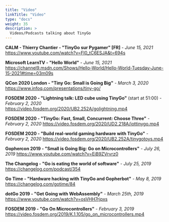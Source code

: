 ```yaml
---
title: "Video"
linkTitle: "Video"
type: "docs"
weight: 35
description: >
  Videos/Podcasts talking about TinyGo
---
```


**CALM - Thierry Chantier - "TinyGo sur Pygamer" [FR]** - *June 15, 2021*
https://www.youtube.com/watch?v=FI0_tC6ESJA&t=694s

**Microsoft LearnTV - "Hello World"** - *June 15, 2021*
https://channel9.msdn.com/Shows/Hello-World/Hello-World-Tuesday-June-15-2021#time=03m09s

**QCon 2020 London - "Tiny Go: Small is Going Big"** - *March 3, 2020*
https://www.infoq.com/presentations/tiny-go/

**FOSDEM 2020 - "Lightning talk: LED cube using TinyGo"** (start at 51:00) - *February 2, 2020*
https://video.fosdem.org/2020/UB2.252A/golightning.mp4

**FOSDEM 2020 - "TinyGo: Fast, Small, Concurrent: Choose Three"** - *February 2, 2020*
https://video.fosdem.org/2020/UD2.218A/iottinygo.mp4

**FOSDEM 2020 - "Build real-world gaming hardware with TinyGo"** - *February 2, 2020*
https://video.fosdem.org/2020/UB2.252A/tinygotoys.mp4

**Gophercon 2019 - "Small is Going Big: Go on Microcontrollers"** - *July 26, 2019*
https://www.youtube.com/watch?v=EiB9ZVrvrz0

**The Changelog - "Go is eating the world of software"** - *July 25, 2019*
https://changelog.com/podcast/354

**Go Time - "Hardware hacking with TinyGo and Gopherbot"** - *May 8, 2019*
https://changelog.com/gotime/84

**dotGo 2019 - "Get Going with WebAssembly"** - *March 25th, 2019*
https://www.youtube.com/watch?v=osVHH7rjpxs

**FOSDEM 2019 - "Go On Microcontrollers"** - *February 3, 2019*
https://video.fosdem.org/2019/K.1.105/go_on_microcontrollers.mp4

